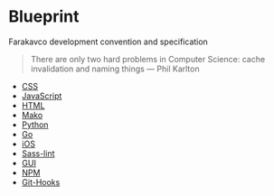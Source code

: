 # Blueprint
 Farakavco development convention and specification

> There are only two hard problems in Computer Science: cache invalidation and naming things — Phil Karlton

 * [CSS](https://github.com/farakavco/blueprint/tree/master/css)
 * [JavaScript](https://github.com/farakavco/blueprint/tree/master/javascript)
 * [HTML](https://github.com/farakavco/blueprint/tree/master/html)
 * [Mako](https://github.com/farakavco/blueprint/tree/master/mako)
 * [Python](https://github.com/farakavco/blueprint/tree/master/python)
 * [Go](https://github.com/farakavco/blueprint/tree/master/go)
 * [iOS](https://github.com/farakavco/blueprint/tree/master/iOS)
 * [Sass-lint](https://github.com/farakavco/blueprint/tree/master/sass-lint)
 * [GUI](https://github.com/farakavco/blueprint/tree/master/gui)
 * [NPM](https://github.com/farakavco/blueprint/tree/master/npm)
 * [Git-Hooks](https://github.com/farakavco/blueprint/tree/master/git-hooks)
